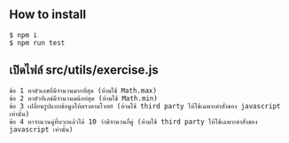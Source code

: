 ## How to install
```
$ npm i
$ npm run test
```
## เปิดไฟล์ src/utils/exercise.js
```
ข้อ 1 หาตัวเลขที่มีจำนวนมากที่สุด (ห้ามใช้ Math.max)
ข้อ 2 หาตัวทีเลข่มีจำนวนมน้อย่สุด (ห้ามใช้ Math.min)
ข้อ 3 เปลี่ยนรูปแบบข้อมูลให้ตรงตามโจทย์ (ห้ามใช้ third party ให้ใช้เฉพาะคำสั่งของ javascript เท่านั้น)
ข้อ 4 หาจำนวนคู่ที่บวกแล้วได้ 10 ว่ามีจำนวนกี่คู่ (ห้ามใช้ third party ให้ใช้เฉพาะคำสั่งของ javascript เท่านั้น)
```